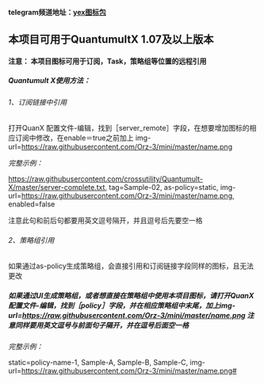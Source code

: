 #### telegram频道地址：[yex图标包](超链接地址 "https://t.me/yex/")
## 本项目可用于QuantumultX 1.07及以上版本
#### 注意： 本项目图标可用于订阅，Task，策略组等位置的远程引用
##### Quantumult X使用方法： 
###### 1、订阅链接中引用 
打开QuanX 配置文件-编辑，找到［server_remote］字段，在想要增加图标的相应订阅中修改，在enable＝true之前加上 img-url=https://raw.githubusercontent.com/Orz-3/mini/master/name.png 

*完整示例：*

https://raw.githubusercontent.com/crossutility/Quantumult-X/master/server-complete.txt, tag=Sample-02, as-policy=static, img-url=https://raw.githubusercontent.com/Orz-3/mini/master/name.png, enabled=false

注意此句和前后句都要用英文逗号隔开，并且逗号后先要空一格
###### 2、策略组引用 
如果通过as-policy生成策略组，会直接引用和订阅链接字段同样的图标，且无法更改

##### 如果通过UI生成策略组，或者想直接在策略组中使用本项目图标，请打开QuanX 配置文件-编辑，找到［policy］字段，并在相应策略组中末尾，加上img-url=https://raw.githubusercontent.com/Orz-3/mini/master/name.png 注意同样要用英文逗号与前面句子隔开，并在逗号后面空一格

*完整示例：*

static=policy-name-1, Sample-A, Sample-B, Sample-C, img-url=https://raw.githubusercontent.com/Orz-3/mini/master/name.png#
